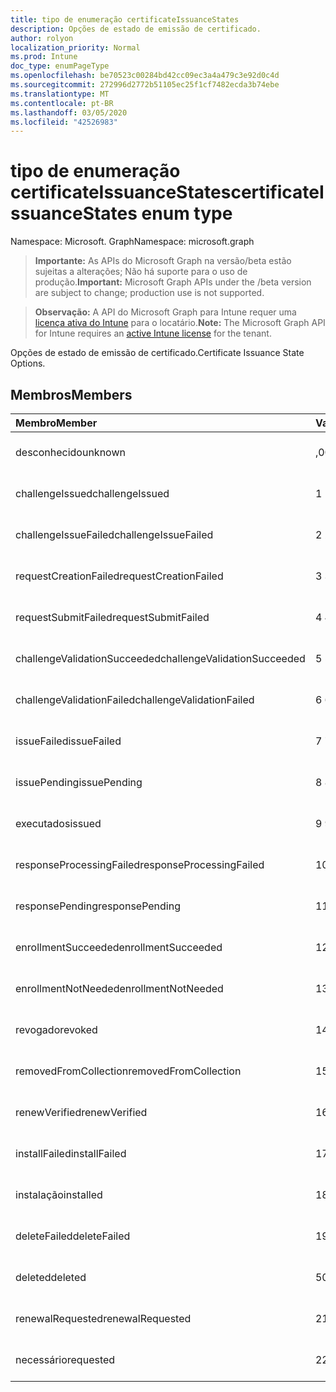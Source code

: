 ```yaml
---
title: tipo de enumeração certificateIssuanceStates
description: Opções de estado de emissão de certificado.
author: rolyon
localization_priority: Normal
ms.prod: Intune
doc_type: enumPageType
ms.openlocfilehash: be70523c00284bd42cc09ec3a4a479c3e92d0c4d
ms.sourcegitcommit: 272996d2772b51105ec25f1cf7482ecda3b74ebe
ms.translationtype: MT
ms.contentlocale: pt-BR
ms.lasthandoff: 03/05/2020
ms.locfileid: "42526983"
---
```

# <a name="certificateissuancestates-enum-type"></a><span data-ttu-id="428e5-103">tipo de enumeração certificateIssuanceStates</span><span class="sxs-lookup"><span data-stu-id="428e5-103">certificateIssuanceStates enum type</span></span>

<span data-ttu-id="428e5-104">Namespace: Microsoft. Graph</span><span class="sxs-lookup"><span data-stu-id="428e5-104">Namespace: microsoft.graph</span></span>

> <span data-ttu-id="428e5-105">**Importante:** As APIs do Microsoft Graph na versão/beta estão sujeitas a alterações; Não há suporte para o uso de produção.</span><span class="sxs-lookup"><span data-stu-id="428e5-105">**Important:** Microsoft Graph APIs under the /beta version are subject to change; production use is not supported.</span></span>

> <span data-ttu-id="428e5-106">**Observação:** A API do Microsoft Graph para Intune requer uma [licença ativa do Intune](https://go.microsoft.com/fwlink/?linkid=839381) para o locatário.</span><span class="sxs-lookup"><span data-stu-id="428e5-106">**Note:** The Microsoft Graph API for Intune requires an [active Intune license](https://go.microsoft.com/fwlink/?linkid=839381) for the tenant.</span></span>

<span data-ttu-id="428e5-107">Opções de estado de emissão de certificado.</span><span class="sxs-lookup"><span data-stu-id="428e5-107">Certificate Issuance State Options.</span></span>

## <a name="members"></a><span data-ttu-id="428e5-108">Membros</span><span class="sxs-lookup"><span data-stu-id="428e5-108">Members</span></span>
|<span data-ttu-id="428e5-109">Membro</span><span class="sxs-lookup"><span data-stu-id="428e5-109">Member</span></span>|<span data-ttu-id="428e5-110">Valor</span><span class="sxs-lookup"><span data-stu-id="428e5-110">Value</span></span>|<span data-ttu-id="428e5-111">Descrição</span><span class="sxs-lookup"><span data-stu-id="428e5-111">Description</span></span>|
|:---|:---|:---|
|<span data-ttu-id="428e5-112">desconhecido</span><span class="sxs-lookup"><span data-stu-id="428e5-112">unknown</span></span>|<span data-ttu-id="428e5-113">,0</span><span class="sxs-lookup"><span data-stu-id="428e5-113">0</span></span>|<span data-ttu-id="428e5-114">Ainda não documentado</span><span class="sxs-lookup"><span data-stu-id="428e5-114">Not yet documented</span></span>|
|<span data-ttu-id="428e5-115">challengeIssued</span><span class="sxs-lookup"><span data-stu-id="428e5-115">challengeIssued</span></span>|<span data-ttu-id="428e5-116">1 </span><span class="sxs-lookup"><span data-stu-id="428e5-116">1</span></span>|<span data-ttu-id="428e5-117">Ainda não documentado</span><span class="sxs-lookup"><span data-stu-id="428e5-117">Not yet documented</span></span>|
|<span data-ttu-id="428e5-118">challengeIssueFailed</span><span class="sxs-lookup"><span data-stu-id="428e5-118">challengeIssueFailed</span></span>|<span data-ttu-id="428e5-119">2 </span><span class="sxs-lookup"><span data-stu-id="428e5-119">2</span></span>|<span data-ttu-id="428e5-120">Ainda não documentado</span><span class="sxs-lookup"><span data-stu-id="428e5-120">Not yet documented</span></span>|
|<span data-ttu-id="428e5-121">requestCreationFailed</span><span class="sxs-lookup"><span data-stu-id="428e5-121">requestCreationFailed</span></span>|<span data-ttu-id="428e5-122">3 </span><span class="sxs-lookup"><span data-stu-id="428e5-122">3</span></span>|<span data-ttu-id="428e5-123">Ainda não documentado</span><span class="sxs-lookup"><span data-stu-id="428e5-123">Not yet documented</span></span>|
|<span data-ttu-id="428e5-124">requestSubmitFailed</span><span class="sxs-lookup"><span data-stu-id="428e5-124">requestSubmitFailed</span></span>|<span data-ttu-id="428e5-125">4 </span><span class="sxs-lookup"><span data-stu-id="428e5-125">4</span></span>|<span data-ttu-id="428e5-126">Ainda não documentado</span><span class="sxs-lookup"><span data-stu-id="428e5-126">Not yet documented</span></span>|
|<span data-ttu-id="428e5-127">challengeValidationSucceeded</span><span class="sxs-lookup"><span data-stu-id="428e5-127">challengeValidationSucceeded</span></span>|<span data-ttu-id="428e5-128">5 </span><span class="sxs-lookup"><span data-stu-id="428e5-128">5</span></span>|<span data-ttu-id="428e5-129">Ainda não documentado</span><span class="sxs-lookup"><span data-stu-id="428e5-129">Not yet documented</span></span>|
|<span data-ttu-id="428e5-130">challengeValidationFailed</span><span class="sxs-lookup"><span data-stu-id="428e5-130">challengeValidationFailed</span></span>|<span data-ttu-id="428e5-131">6 </span><span class="sxs-lookup"><span data-stu-id="428e5-131">6</span></span>|<span data-ttu-id="428e5-132">Ainda não documentado</span><span class="sxs-lookup"><span data-stu-id="428e5-132">Not yet documented</span></span>|
|<span data-ttu-id="428e5-133">issueFailed</span><span class="sxs-lookup"><span data-stu-id="428e5-133">issueFailed</span></span>|<span data-ttu-id="428e5-134">7 </span><span class="sxs-lookup"><span data-stu-id="428e5-134">7</span></span>|<span data-ttu-id="428e5-135">Ainda não documentado</span><span class="sxs-lookup"><span data-stu-id="428e5-135">Not yet documented</span></span>|
|<span data-ttu-id="428e5-136">issuePending</span><span class="sxs-lookup"><span data-stu-id="428e5-136">issuePending</span></span>|<span data-ttu-id="428e5-137">8 </span><span class="sxs-lookup"><span data-stu-id="428e5-137">8</span></span>|<span data-ttu-id="428e5-138">Ainda não documentado</span><span class="sxs-lookup"><span data-stu-id="428e5-138">Not yet documented</span></span>|
|<span data-ttu-id="428e5-139">executados</span><span class="sxs-lookup"><span data-stu-id="428e5-139">issued</span></span>|<span data-ttu-id="428e5-140">9 </span><span class="sxs-lookup"><span data-stu-id="428e5-140">9</span></span>|<span data-ttu-id="428e5-141">Ainda não documentado</span><span class="sxs-lookup"><span data-stu-id="428e5-141">Not yet documented</span></span>|
|<span data-ttu-id="428e5-142">responseProcessingFailed</span><span class="sxs-lookup"><span data-stu-id="428e5-142">responseProcessingFailed</span></span>|<span data-ttu-id="428e5-143">10 </span><span class="sxs-lookup"><span data-stu-id="428e5-143">10</span></span>|<span data-ttu-id="428e5-144">Ainda não documentado</span><span class="sxs-lookup"><span data-stu-id="428e5-144">Not yet documented</span></span>|
|<span data-ttu-id="428e5-145">responsePending</span><span class="sxs-lookup"><span data-stu-id="428e5-145">responsePending</span></span>|<span data-ttu-id="428e5-146">11 </span><span class="sxs-lookup"><span data-stu-id="428e5-146">11</span></span>|<span data-ttu-id="428e5-147">Ainda não documentado</span><span class="sxs-lookup"><span data-stu-id="428e5-147">Not yet documented</span></span>|
|<span data-ttu-id="428e5-148">enrollmentSucceeded</span><span class="sxs-lookup"><span data-stu-id="428e5-148">enrollmentSucceeded</span></span>|<span data-ttu-id="428e5-149">12 </span><span class="sxs-lookup"><span data-stu-id="428e5-149">12</span></span>|<span data-ttu-id="428e5-150">Ainda não documentado</span><span class="sxs-lookup"><span data-stu-id="428e5-150">Not yet documented</span></span>|
|<span data-ttu-id="428e5-151">enrollmentNotNeeded</span><span class="sxs-lookup"><span data-stu-id="428e5-151">enrollmentNotNeeded</span></span>|<span data-ttu-id="428e5-152">13 </span><span class="sxs-lookup"><span data-stu-id="428e5-152">13</span></span>|<span data-ttu-id="428e5-153">Ainda não documentado</span><span class="sxs-lookup"><span data-stu-id="428e5-153">Not yet documented</span></span>|
|<span data-ttu-id="428e5-154">revogado</span><span class="sxs-lookup"><span data-stu-id="428e5-154">revoked</span></span>|<span data-ttu-id="428e5-155">14 </span><span class="sxs-lookup"><span data-stu-id="428e5-155">14</span></span>|<span data-ttu-id="428e5-156">Ainda não documentado</span><span class="sxs-lookup"><span data-stu-id="428e5-156">Not yet documented</span></span>|
|<span data-ttu-id="428e5-157">removedFromCollection</span><span class="sxs-lookup"><span data-stu-id="428e5-157">removedFromCollection</span></span>|<span data-ttu-id="428e5-158">15 </span><span class="sxs-lookup"><span data-stu-id="428e5-158">15</span></span>|<span data-ttu-id="428e5-159">Ainda não documentado</span><span class="sxs-lookup"><span data-stu-id="428e5-159">Not yet documented</span></span>|
|<span data-ttu-id="428e5-160">renewVerified</span><span class="sxs-lookup"><span data-stu-id="428e5-160">renewVerified</span></span>|<span data-ttu-id="428e5-161">16 </span><span class="sxs-lookup"><span data-stu-id="428e5-161">16</span></span>|<span data-ttu-id="428e5-162">Ainda não documentado</span><span class="sxs-lookup"><span data-stu-id="428e5-162">Not yet documented</span></span>|
|<span data-ttu-id="428e5-163">installFailed</span><span class="sxs-lookup"><span data-stu-id="428e5-163">installFailed</span></span>|<span data-ttu-id="428e5-164">17 </span><span class="sxs-lookup"><span data-stu-id="428e5-164">17</span></span>|<span data-ttu-id="428e5-165">Ainda não documentado</span><span class="sxs-lookup"><span data-stu-id="428e5-165">Not yet documented</span></span>|
|<span data-ttu-id="428e5-166">instalação</span><span class="sxs-lookup"><span data-stu-id="428e5-166">installed</span></span>|<span data-ttu-id="428e5-167">18 </span><span class="sxs-lookup"><span data-stu-id="428e5-167">18</span></span>|<span data-ttu-id="428e5-168">Ainda não documentado</span><span class="sxs-lookup"><span data-stu-id="428e5-168">Not yet documented</span></span>|
|<span data-ttu-id="428e5-169">deleteFailed</span><span class="sxs-lookup"><span data-stu-id="428e5-169">deleteFailed</span></span>|<span data-ttu-id="428e5-170">19</span><span class="sxs-lookup"><span data-stu-id="428e5-170">19</span></span>|<span data-ttu-id="428e5-171">Ainda não documentado</span><span class="sxs-lookup"><span data-stu-id="428e5-171">Not yet documented</span></span>|
|<span data-ttu-id="428e5-172">deleted</span><span class="sxs-lookup"><span data-stu-id="428e5-172">deleted</span></span>|<span data-ttu-id="428e5-173">508</span><span class="sxs-lookup"><span data-stu-id="428e5-173">20</span></span>|<span data-ttu-id="428e5-174">Ainda não documentado</span><span class="sxs-lookup"><span data-stu-id="428e5-174">Not yet documented</span></span>|
|<span data-ttu-id="428e5-175">renewalRequested</span><span class="sxs-lookup"><span data-stu-id="428e5-175">renewalRequested</span></span>|<span data-ttu-id="428e5-176">21</span><span class="sxs-lookup"><span data-stu-id="428e5-176">21</span></span>|<span data-ttu-id="428e5-177">Ainda não documentado</span><span class="sxs-lookup"><span data-stu-id="428e5-177">Not yet documented</span></span>|
|<span data-ttu-id="428e5-178">necessário</span><span class="sxs-lookup"><span data-stu-id="428e5-178">requested</span></span>|<span data-ttu-id="428e5-179">22</span><span class="sxs-lookup"><span data-stu-id="428e5-179">22</span></span>|<span data-ttu-id="428e5-180">Ainda não documentado</span><span class="sxs-lookup"><span data-stu-id="428e5-180">Not yet documented</span></span>|



